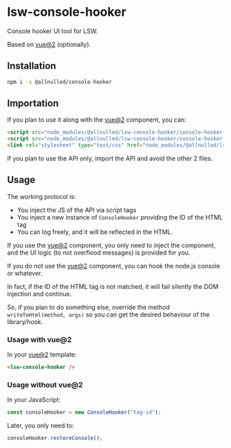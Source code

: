 # lsw-console-hooker

Console hooker UI tool for LSW.

Based on [vue@2](#) (optionally).

## Installation

```sh
npm i -s @allnulled/console-hooker
```

## Importation

If you plan to use it along with the [vue@2](#) component, you can:

```html
<script src="node_modules/@allnulled/lsw-console-hooker/console-hooker-api.js"></script>
<script src="node_modules/@allnulled/lsw-console-hooker/console-hooker.js"></script>
<link rel="stylesheet" type="text/css" href="node_modules/@allnulled/lsw-console-hooker/console-hooker.css" />
```

If you plan to use the API only, import the API and avoid the other 2 files.

## Usage

The working protocol is:

 - You inject the JS of the API via script tags
 - You inject a new instance of `ConsoleHooker` providing the ID of the HTML tag
 - You can log freely, and it will be reflected in the HTML.

If you use the [vue@2](#) component, you only need to inject the component, and the UI logic (to not overflood messages) is provided for you.

If you do not use the [vue@2](#) component, you can hook the node.js console or whatever.

In fact, if the ID of the HTML tag is not matched, it will fail silently the DOM injection and continue.

So, if you plan to do something else, override the method `writeToHtml(method, args)` so you can get the desired behaviour of the library/hook.

### Usage with vue@2

In your [vue@2](#) template:

```html
<lsw-console-hooker />
```

### Usage without vue@2

In your JavaScript:

```js
const consoleHooker = new ConsoleHooker("tag-id");
```

Later, you only need to:

```js
consoleHooker.restoreConsole();
```

